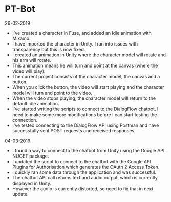 # PT-Bot
26-02-2019
- I've created a character in Fuse, and added an Idle animation with Mixamo.
- I have imported the character in Unity. I ran into issues with transparency but this is now fixed.
- I created an animation in Unity where the character model will rotate and his arm will rotate.
- This animation means he will turn and point at the canvas (where the video will play).
- The current project consists of the character model, the canvas and a button.
- When you click the button, the video will start playing and the character model will turn and point to the video. 
- When the video stops playing, the character model will return to the default idle animation.
- I've started writing the scripts to connect to the DialogFlow chatbot, I need to make some more modifications before I can start testing the connection.
- I've tested connecting to the DialogFlow API using Postman and have successfully sent POST requests and received responses.

04-03-2019
- I found a way to connect to the chatbot from Unity using the Google API NUGET package.
- I updated the script to connect to the chatbot with the Google API Plugins for Authorisation which generates the OAuth 2 Access Token.
- I quickly ran some data through the application and was successful.
- The chatbot API call returns text and audio output, which is currently displayed in Unity.
- However the audio is currently distorted, so need to fix that in next update.
